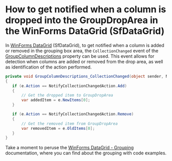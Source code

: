 # How to get notified when a column is dropped into the GroupDropArea in the WinForms DataGrid (SfDataGrid)

In [WinForms DataGrid](https://www.syncfusion.com/winforms-ui-controls/datagrid) (SfDataGrid), to get notified when a column is added or removed in the grouping box area, the `CollectionChanged` event of the [GroupColumnDescriptions](https://help.syncfusion.com/cr/windowsforms/Syncfusion.WinForms.DataGrid.SfDataGrid.html#Syncfusion_WinForms_DataGrid_SfDataGrid_GroupColumnDescriptions) property can be used. This event allows for detection when columns are added or removed from the drop area, as well as identification of the action performed.
 
 ```csharp
private void GroupColumnDescriptions_CollectionChanged(object sender, NotifyCollectionChangedEventArgs e)
{
    if (e.Action == NotifyCollectionChangedAction.Add)
    {
        // Get the dropped item to GroupDropArea
        var addedItem = e.NewItems[0];
    }

    if (e.Action == NotifyCollectionChangedAction.Remove)
    {
        // Get the removed item from GroupDropArea
        var removedItem = e.OldItems[0];
    }
}
 ```
Take a moment to peruse the [WinForms DataGrid - Grouping](https://help.syncfusion.com/windowsforms/datagrid/grouping) documentation, where you can find about the grouping with code examples.